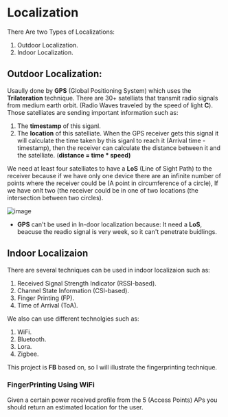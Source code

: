 # Localization
There Are two Types of Localizations:
1) Outdoor Localization.
2) Indoor Localization.

## Outdoor Localization:
Usaully done by **GPS** (Global Positioning System) which uses the **Trilateration** technique. There are 30+ satelliats that transmit radio signals from medium earth orbit. (Radio Waves traveled by the speed of light **C**).
Those satelliates are sending important information such as:
1) The **timestamp** of this siganl.
2) The **location** of this satelliate.
When the GPS receiver gets this signal it will calculate the time taken by this siganl to reach it (Arrival time - timestamp), then the receiver can calculate the distance between it and the satelliate. (**distance = time * speed)**

We need at least four satelliates to have a **LoS** (Line of Sight Path) to the receiver because if we have only one device there are an infinite number of points where the receiver could be (A point in circumference of a circle), If we have onlt two (the receiver could be in one of two locations (the intersection between two circles).

![image](https://user-images.githubusercontent.com/61708947/205941836-c77bb4b3-c8a7-450a-8f34-d6128009caa1.png)

- **GPS** can't be used in In-door localization because:
It need a **LoS**, beacuse the readio signal is very week, so it can't penetrate buidlings.

## Indoor Localizaion
There are several techniques can be used in indoor localizaion such as:
1) Received Signal Strength Indicator (RSSI-based).
2) Channel State Information (CSI-based).
3) Finger Printing (FP).
4) Time of Arrival (ToA).

We also can use different technolgies such as:
1) WiFi.
2) Bluetooth.
3) Lora.
4) Zigbee.

This project is **FB** based on, so I will illustrate the fingerprinting technique.

### FingerPrinting Using WiFi

Given a certain power received profile from the 5 (Access Points) APs you should return an estimated location for the user.
